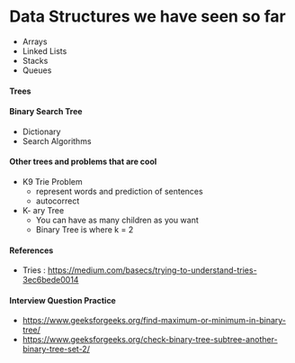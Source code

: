 # Data Structures we have seen so far
  - Arrays
  - Linked Lists
  - Stacks
  - Queues

#### Trees

#### Binary Search Tree
  - Dictionary
  - Search Algorithms

#### Other trees and problems that are cool
  - K9 Trie Problem
    - represent words and prediction of sentences
    - autocorrect
  - K- ary Tree
    - You can have as many children as you want
    - Binary Tree is where k = 2

#### References
   - Tries : https://medium.com/basecs/trying-to-understand-tries-3ec6bede0014

#### Interview Question Practice
  - https://www.geeksforgeeks.org/find-maximum-or-minimum-in-binary-tree/
  - https://www.geeksforgeeks.org/check-binary-tree-subtree-another-binary-tree-set-2/
